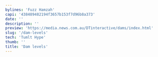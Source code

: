 ```yaml
---
bylines: 'Fuzz Hamzah'
capi: '438489482194f3657b153f7d96b8a373'
date: ''
description: ''
preview: 'https://media.news.com.au/DTinteractive/dams/index.html'
slug: '/dam-levels'
tech: 'Tumlt Hype'
thumb: ''
title: 'Dam levels'
---
```

